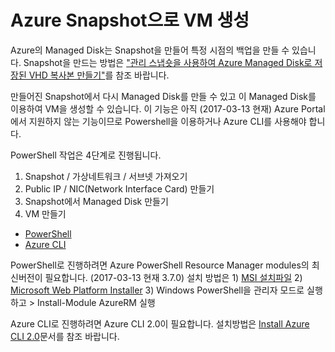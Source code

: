 # Azure Snapshot으로 VM 생성
Azure의 Managed Disk는 Snapshot을 만들어 특정 시점의 백업을 만들 수 있습니다. Snapshot을 만드는 방법은 ["관리 스냅숏을 사용하여 Azure Managed Disk로 저장된 VHD 복사본 만들기"](https://docs.microsoft.com/ko-kr/azure/virtual-machines/virtual-machines-windows-snapshot-copy-managed-disk)를 참조 바랍니다. 

만들어진 Snapshot에서 다시 Managed Disk를 만들 수 있고 이 Managed Disk를 이용하여 VM을 생성할 수 있습니다. 이 기능은 아직 (2017-03-13 현재) Azure Portal에서 지원하지 않는 기능이므로 Powershell을 이용하거나 Azure CLI를 사용해야 합니다. 

PowerShell 작업은 4단계로 진행됩니다. 
1. Snapshot / 가상네트워크 / 서브넷 가져오기 
2. Public IP / NIC(Network Interface Card) 만들기 
3. Snapshot에서 Managed Disk 만들기 
4. VM 만들기

* [PowerShell](https://github.com/ilseokoh/azuresnapshot2vm/blob/master/powershell/snapshot2vm.ps1)
* [Azure CLI](https://github.com/ilseokoh/azuresnapshot2vm/blob/master/cli/snapshot2vm_cli.md)

PowerShell로 진행하려면 
Azure PowerShell Resource Manager modules의 최신버전이 필요합니다. (2017-03-13 현재 3.7.0) 설치 방법은 1) [MSI 설치파일](https://github.com/Azure/azure-powershell/releases/download/v3.7.0-March2017/azure-powershell.3.7.0.msi) 2) [Microsoft Web Platform Installer](http://aka.ms/webpi-azps) 3) Windows PowerShell을 관리자 모드로 실행하고 > Install-Module AzureRM 실행 

Azure CLI로 진행하려면 
Azure CLI 2.0이 필요합니다. 설치방법은 [Install Azure CLI 2.0](https://docs.microsoft.com/ko-kr/cli/azure/install-azure-cli)문서를 참조 바랍니다. 